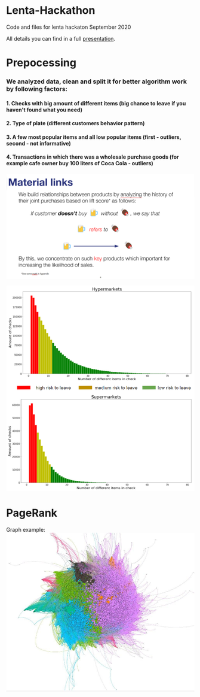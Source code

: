 # Lenta-Hackathon

Code and files for lenta hackaton September 2020


All details you can find in a full [presentation](lenta.pdf). 

# Prepocessing 

### We analyzed data, clean and split it for better algorithm work by following factors:
#### 1. Checks with big amount of different items  (big chance to leave if you haven't found what you need) 
#### 2. Type of plate (different customers behavior pattern)
#### 3. A few most popular items and all low popular items (first - outliers, second - not informative)
#### 4. Transactions in which there was a wholesale purchase goods (for example сafe owner buy 100 liters of Coca Cola - outliers)

![](Links.png)

![](n_of_goods.png)


# PageRank

Graph example:
![](grapth.jpg)

